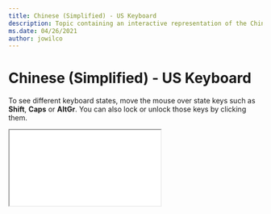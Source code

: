 ```yaml
--- 
title: Chinese (Simplified) - US Keyboard 
description: Topic containing an interactive representation of the Chinese (Simplified) - US Keyboard 
ms.date: 04/26/2021 
author: jowilco 
--- 
```

 
# Chinese (Simplified) - US Keyboard 
 
To see different keyboard states, move the mouse over state keys such as **Shift**, **Caps** or **AltGr**. You can also lock or unlock those keys by clicking them. 
 
<iframe src="kbdus_2.html"></iframe> 
